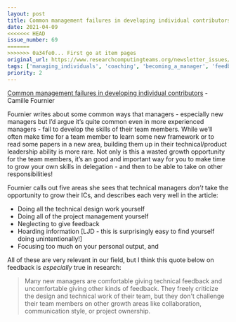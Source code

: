 ```yaml
---
layout: post
title: Common management failures in developing individual contributors - Camille Fournier
date: 2021-04-09
<<<<<<< HEAD
issue_number: 69
=======
>>>>>>> 0a34fe0... First go at item pages
original_url: https://www.researchcomputingteams.org/newsletter_issues/0069
tags: ['managing_individuals', 'coaching', 'becoming_a_manager', 'feedback']
priority: 2
---
```


<!-- markdownlint-disable MD033 -->
<!-- markdownlint-disable MD041 -->
<!-- markdownlint-disable MD049 -->

[Common management failures in developing individual contributors](https://leaddev.com/skills-new-managers/common-management-failures-developing-individual-contributors) - Camille Fournier

Fournier writes about some common ways that managers - especially new managers but I’d argue it’s quite common even in more experienced managers - fail to develop the skills of their team members.  While we’ll often make time for a team member to learn some new framework or to read some papers in a new area, building them up in their technical/product leadership ability is more rare.   Not only is this a wasted growth opportunity for the team members, it’s an good and important way for you to make time to grow your own skills in delegation - and then to be able to take on other responsibilities!

Fournier calls out five areas she sees that technical managers *don’t* take the opportunity to grow their ICs, and describes each very well in the article:

- Doing all the technical design work yourself
- Doing all of the project management yourself
- Neglecting to give feedback
- Hoarding information [LJD - this is surprisingly easy to find yourself doing unintentionally!]
- Focusing too much on your personal output, and

All of these are very relevant in our field, but  I think this quote below on feedback is *especially* true in research:

> Many new managers are comfortable giving technical feedback and uncomfortable giving other kinds of feedback. They freely criticize the design and technical work of their team, but they don't challenge their team members on other growth areas like collaboration, communication style, or project ownership.